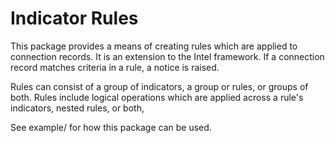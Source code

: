 Indicator Rules
===============
This package provides a means of creating rules which are applied to connection records. It is an extension to the Intel framework.
If a connection record matches criteria in a rule, a notice is raised.

Rules can consist of a group of indicators, a group or rules, or groups of both. 
Rules include logical operations which are applied across a rule's indicators, nested rules, or both,

See example/ for how this package can be used.
